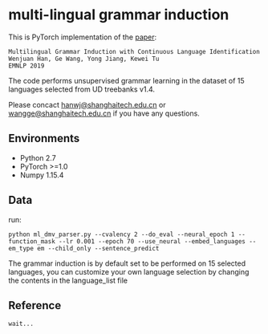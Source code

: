 # multi-lingual grammar induction

This is PyTorch implementation of the [paper](http://faculty.sist.shanghaitech.edu.cn/faculty/tukw/emnlp19mult.pdf):
```
Multilingual Grammar Induction with Continuous Language Identification
Wenjuan Han, Ge Wang, Yong Jiang, Kewei Tu
EMNLP 2019
```

The code performs unsupervised grammar learning in the dataset of 15 languages selected from UD treebanks v1.4.

Please concact hanwj@shanghaitech.edu.cn or wangge@shanghaitech.edu.cn if you have any questions.

## Environments

- Python 2.7
- PyTorch >=1.0
- Numpy  1.15.4

## Data

run:
```shell
python ml_dmv_parser.py --cvalency 2 --do_eval --neural_epoch 1 --function_mask --lr 0.001 --epoch 70 --use_neural --embed_languages --em_type em --child_only --sentence_predict
```
The grammar induction is by default set to be performed on 15 selected languages, you can customize your own language selection by changing the contents in the language_list file


## Reference
```
wait...
```

